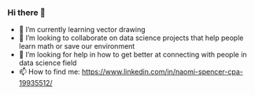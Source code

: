 ### Hi there 👋

- 🌱 I’m currently learning vector drawing
- 👯 I’m looking to collaborate on data science projects that help people learn math or save our environment
- 🤔 I’m looking for help in how to get better at connecting with people in data science field
- 📫 How to find me: https://www.linkedin.com/in/naomi-spencer-cpa-19935512/
